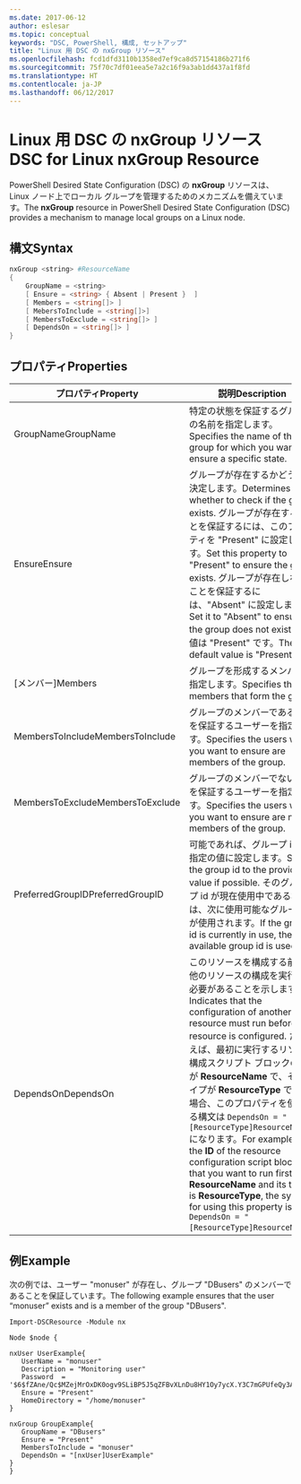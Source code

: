 ```yaml
---
ms.date: 2017-06-12
author: eslesar
ms.topic: conceptual
keywords: "DSC, PowerShell, 構成, セットアップ"
title: "Linux 用 DSC の nxGroup リソース"
ms.openlocfilehash: fcd1dfd3110b1358ed7ef9ca8d57154186b271f6
ms.sourcegitcommit: 75f70c7df01eea5e7a2c16f9a3ab1dd437a1f8fd
ms.translationtype: HT
ms.contentlocale: ja-JP
ms.lasthandoff: 06/12/2017
---
```

# <a name="dsc-for-linux-nxgroup-resource"></a><span data-ttu-id="33130-103">Linux 用 DSC の nxGroup リソース</span><span class="sxs-lookup"><span data-stu-id="33130-103">DSC for Linux nxGroup Resource</span></span>

<span data-ttu-id="33130-104">PowerShell Desired State Configuration (DSC) の **nxGroup** リソースは、Linux ノード上でローカル グループを管理するためのメカニズムを備えています。</span><span class="sxs-lookup"><span data-stu-id="33130-104">The **nxGroup** resource in PowerShell Desired State Configuration (DSC) provides a mechanism to manage local groups on a Linux node.</span></span>

## <a name="syntax"></a><span data-ttu-id="33130-105">構文</span><span class="sxs-lookup"><span data-stu-id="33130-105">Syntax</span></span>

```powershell
nxGroup <string> #ResourceName
{
    GroupName = <string>
    [ Ensure = <string> { Absent | Present }  ]
    [ Members = <string[]> ]
    [ MebersToInclude = <string[]>]
    [ MembersToExclude = <string[]> ]
    [ DependsOn = <string[]> ]
}

```

## <a name="properties"></a><span data-ttu-id="33130-106">プロパティ</span><span class="sxs-lookup"><span data-stu-id="33130-106">Properties</span></span>

|  <span data-ttu-id="33130-107">プロパティ</span><span class="sxs-lookup"><span data-stu-id="33130-107">Property</span></span> |  <span data-ttu-id="33130-108">説明</span><span class="sxs-lookup"><span data-stu-id="33130-108">Description</span></span> | 
|---|---|
| <span data-ttu-id="33130-109">GroupName</span><span class="sxs-lookup"><span data-stu-id="33130-109">GroupName</span></span>| <span data-ttu-id="33130-110">特定の状態を保証するグループの名前を指定します。</span><span class="sxs-lookup"><span data-stu-id="33130-110">Specifies the name of the group for which you want to ensure a specific state.</span></span>| 
| <span data-ttu-id="33130-111">Ensure</span><span class="sxs-lookup"><span data-stu-id="33130-111">Ensure</span></span>| <span data-ttu-id="33130-112">グループが存在するかどうかを決定します。</span><span class="sxs-lookup"><span data-stu-id="33130-112">Determines whether to check if the group exists.</span></span> <span data-ttu-id="33130-113">グループが存在することを保証するには、このプロパティを "Present" に設定します。</span><span class="sxs-lookup"><span data-stu-id="33130-113">Set this property to "Present" to ensure the group exists.</span></span> <span data-ttu-id="33130-114">グループが存在しないことを保証するには、"Absent" に設定します。</span><span class="sxs-lookup"><span data-stu-id="33130-114">Set it to "Absent" to ensure the group does not exist.</span></span> <span data-ttu-id="33130-115">既定値は "Present" です。</span><span class="sxs-lookup"><span data-stu-id="33130-115">The default value is "Present".</span></span>| 
| <span data-ttu-id="33130-116">[メンバー]</span><span class="sxs-lookup"><span data-stu-id="33130-116">Members</span></span>| <span data-ttu-id="33130-117">グループを形成するメンバーを指定します。</span><span class="sxs-lookup"><span data-stu-id="33130-117">Specifies the members that form the group.</span></span>| 
| <span data-ttu-id="33130-118">MembersToInclude</span><span class="sxs-lookup"><span data-stu-id="33130-118">MembersToInclude</span></span>| <span data-ttu-id="33130-119">グループのメンバーであることを保証するユーザーを指定します。</span><span class="sxs-lookup"><span data-stu-id="33130-119">Specifies the users who you want to ensure are members of the group.</span></span>| 
| <span data-ttu-id="33130-120">MembersToExclude</span><span class="sxs-lookup"><span data-stu-id="33130-120">MembersToExclude</span></span>| <span data-ttu-id="33130-121">グループのメンバーでないことを保証するユーザーを指定します。</span><span class="sxs-lookup"><span data-stu-id="33130-121">Specifies the users who you want to ensure are not members of the group.</span></span>| 
| <span data-ttu-id="33130-122">PreferredGroupID</span><span class="sxs-lookup"><span data-stu-id="33130-122">PreferredGroupID</span></span>| <span data-ttu-id="33130-123">可能であれば、グループ id を指定の値に設定します。</span><span class="sxs-lookup"><span data-stu-id="33130-123">Sets the group id to the provided value if possible.</span></span> <span data-ttu-id="33130-124">そのグループ id が現在使用中である場合は、次に使用可能なグループ id が使用されます。</span><span class="sxs-lookup"><span data-stu-id="33130-124">If the group id is currently in use, the next available group id is used.</span></span>| 
| <span data-ttu-id="33130-125">DependsOn</span><span class="sxs-lookup"><span data-stu-id="33130-125">DependsOn</span></span> | <span data-ttu-id="33130-126">このリソースを構成する前に、他のリソースの構成を実行する必要があることを示します。</span><span class="sxs-lookup"><span data-stu-id="33130-126">Indicates that the configuration of another resource must run before this resource is configured.</span></span> <span data-ttu-id="33130-127">たとえば、最初に実行するリソース構成スクリプト ブロックの **ID** が **ResourceName** で、そのタイプが **ResourceType** である場合、このプロパティを使用する構文は `DependsOn = "[ResourceType]ResourceName"` になります。</span><span class="sxs-lookup"><span data-stu-id="33130-127">For example, if the **ID** of the resource configuration script block that you want to run first is **ResourceName** and its type is **ResourceType**, the syntax for using this property is `DependsOn = "[ResourceType]ResourceName"`.</span></span>| 

## <a name="example"></a><span data-ttu-id="33130-128">例</span><span class="sxs-lookup"><span data-stu-id="33130-128">Example</span></span>

<span data-ttu-id="33130-129">次の例では、ユーザー "monuser" が存在し、グループ "DBusers" のメンバーであることを保証しています。</span><span class="sxs-lookup"><span data-stu-id="33130-129">The following example ensures that the user “monuser” exists and is a member of the group "DBusers".</span></span>

```
Import-DSCResource -Module nx 

Node $node {

nxUser UserExample{
   UserName = "monuser"
   Description = "Monitoring user"
   Password  =    '$6$fZAne/Qc$MZejMrOxDK0ogv9SLiBP5J5qZFBvXLnDu8HY1Oy7ycX.Y3C7mGPUfeQy3A82ev3zIabhDQnj2ayeuGn02CqE/0'
   Ensure = "Present"
   HomeDirectory = "/home/monuser"
}
 
nxGroup GroupExample{
   GroupName = "DBusers"
   Ensure = "Present"
   MembersToInclude = "monuser"
   DependsOn = "[nxUser]UserExample"            
}
}
```

